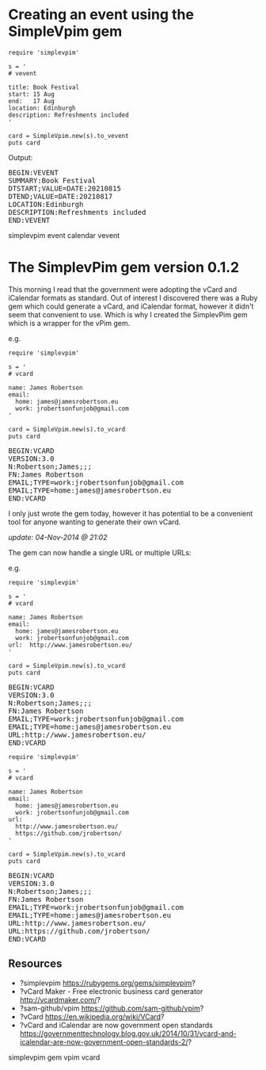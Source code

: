 # Creating an event using the SimpleVpim gem


    require 'simplevpim'

    s = '
    # vevent

    title: Book Festival
    start: 15 Aug
    end:   17 Aug
    location: Edinburgh
    description: Refreshments included
    '

    card = SimpleVpim.new(s).to_vevent
    puts card

Output:

<pre>
BEGIN:VEVENT
SUMMARY:Book Festival
DTSTART;VALUE=DATE:20210815
DTEND;VALUE=DATE:20210817
LOCATION:Edinburgh
DESCRIPTION:Refreshments included
END:VEVENT
</pre>

simplevpim event calendar vevent

# The SimplevPim gem version 0.1.2

This morning I read that the government were adopting the vCard and iCalendar formats as standard. Out of interest I discovered there was a Ruby gem which could generate a vCard, and iCalendar format, however it didn't seem that convenient to use. Which is why I created the SimplevPim gem which is a wrapper for the vPim gem.

e.g.

    require 'simplevpim'

    s = '
    # vcard

    name: James Robertson
    email:
      home: james@jamesrobertson.eu
      work: jrobertsonfunjob@gmail.com
    '

    card = SimpleVpim.new(s).to_vcard
    puts card

<pre>
BEGIN:VCARD
VERSION:3.0
N:Robertson;James;;;
FN:James Robertson
EMAIL;TYPE=work:jrobertsonfunjob@gmail.com
EMAIL;TYPE=home:james@jamesrobertson.eu
END:VCARD
</pre>

I only just wrote the gem today, however it has potential to be a convenient tool for anyone wanting to generate their own vCard.

*update: 04-Nov-2014 @ 21:02*

The gem can now handle a single URL or multiple URLs:

e.g.

    require 'simplevpim'
    
    s = '
    # vcard

    name: James Robertson
    email:
      home: james@jamesrobertson.eu
      work: jrobertsonfunjob@gmail.com
    url:  http://www.jamesrobertson.eu/
    '

    card = SimpleVpim.new(s).to_vcard
    puts card

<pre>
BEGIN:VCARD
VERSION:3.0
N:Robertson;James;;;
FN:James Robertson
EMAIL;TYPE=work:jrobertsonfunjob@gmail.com
EMAIL;TYPE=home:james@jamesrobertson.eu
URL:http://www.jamesrobertson.eu/
END:VCARD
</pre>

    require 'simplevpim'

    s = '
    # vcard

    name: James Robertson
    email:
      home: james@jamesrobertson.eu
      work: jrobertsonfunjob@gmail.com
    url:
      http://www.jamesrobertson.eu/
      https://github.com/jrobertson/
    '

    card = SimpleVpim.new(s).to_vcard
    puts card

<pre>
BEGIN:VCARD
VERSION:3.0
N:Robertson;James;;;
FN:James Robertson
EMAIL;TYPE=work:jrobertsonfunjob@gmail.com
EMAIL;TYPE=home:james@jamesrobertson.eu
URL:http://www.jamesrobertson.eu/
URL:https://github.com/jrobertson/
END:VCARD
</pre>

## Resources

* ?simplevpim https://rubygems.org/gems/simplevpim?
* ?vCard Maker - Free electronic business card generator http://vcardmaker.com/?
* ?sam-github/vpim https://github.com/sam-github/vpim?
* ?vCard https://en.wikipedia.org/wiki/VCard?
* ?vCard and iCalendar are now government open standards https://governmenttechnology.blog.gov.uk/2014/10/31/vcard-and-icalendar-are-now-government-open-standards-2/?

simplevpim gem vpim vcard
